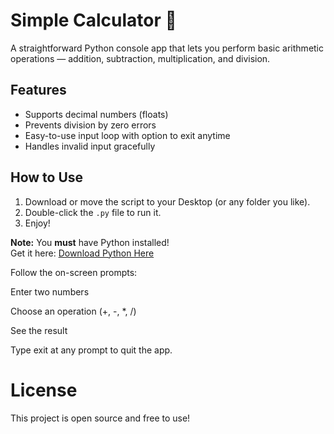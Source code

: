 # Simple Calculator 🧮

A straightforward Python console app that lets you perform basic arithmetic operations — addition, subtraction, multiplication, and division.

## Features

- Supports decimal numbers (floats)  
- Prevents division by zero errors  
- Easy-to-use input loop with option to exit anytime  
- Handles invalid input gracefully  

## How to Use

1. Download or move the script to your Desktop (or any folder you like).  
2. Double-click the `.py` file to run it.  
3. Enjoy!

**Note:** You **must** have Python installed!  
Get it here: [Download Python Here](https://www.python.org/downloads/)
   
Follow the on-screen prompts:

Enter two numbers

Choose an operation (+, -, *, /)

See the result

Type exit at any prompt to quit the app.

# License
This project is open source and free to use!
